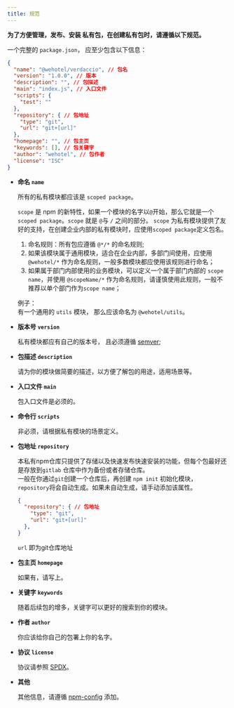 ```yaml
---
title: 规范
---
```


**为了方便管理，发布、安装 私有包，在创建私有包时，请遵循以下规范。**

一个完整的 `package.json`， 应至少包含以下信息：
``` json
{
  "name": "@wehotel/verdaccio", // 包名
  "version": "1.0.0", // 版本
  "description": "", // 包描述
  "main": "index.js", // 入口文件
  "scripts": {
    "test": ""
  },
  "repository": { // 包地址
    "type": "git",
    "url": "git+[url]"
  },
  "homepage": "", // 包主页
  "keywords": [], // 包关键字
  "author": "wehotel", // 包作者
  "license": "ISC"
}
```

* **命名 `name`**

  所有的私有模块都应该是 `scoped package`。

  `scope` 是 npm 的新特性，如果一个模块的名字以`@`开始，那么它就是一个`scoped package`。`scope` 就是 `@`与 `/` 之间的部分。
  `scope` 为私有模块提供了友好的支持，在创建企业内部的私有模块时，应使用`scoped package`定义包名。

  1. 命名规则：所有包应遵循 `@*/*` 的命名规则;
  2. 如果该模块属于通用模块，适合在企业内部，多部门间使用，应使用 `@wehotel/*` 作为命名规则，一般多数模块都应使用该规则进行命名；
  3. 如果属于部门内部使用的业务模块，可以定义一个属于部门内部的 `scope name`，并使用 `@scopeName/*` 作为命名规则，请谨慎使用此规则，一般不推荐以单个部门作为`scope name`；

  例子：<br/>
  有一个通用的 `utils` 模块， 那么应该命名为 `@wehotel/utils`。

* **版本号 `version`**

  私有模块都应有自己的版本号， 且必须遵循 [semver](https://www.npmjs.cn/misc/semver/);

* **包描述 `description`**

  请为你的模块做简要的描述，以方便了解包的用途，适用场景等。

* **入口文件 `main`**

  包入口文件是必须的。

* **命令行 `scripts`**

  非必须，请根据私有模块的场景定义。

* **包地址 `repository`**

  本私有npm仓库只提供了存储以及快速发布快速安装的功能，但每个包最好还是存放到`gitlab` 仓库中作为备份或者存储仓库。<br/>
  一般在你通过`git`创建一个仓库后，再创建 `npm init` 初始化模块，`repository`将会自动生成。如果未自动生成，请手动添加该属性。
  ``` json
  {
    "repository": { // 包地址
      "type": "git",
      "url": "git+[url]"
    },
  }
  ```
  `url` 即为git仓库地址

* **包主页 `homepage`**

  如果有，请写上。

* **关键字 `keywords`**

  随着后续包的增多，关键字可以更好的搜索到你的模块。

* **作者 `author`**

  你应该给你自己的包署上你的名字。

* **协议 `license`**

   协议请参照 [SPDX](https://spdx.org/licenses/)。

* **其他**

  其他信息，请遵循 [npm-config](https://www.npmjs.cn/misc/config/) 添加。
